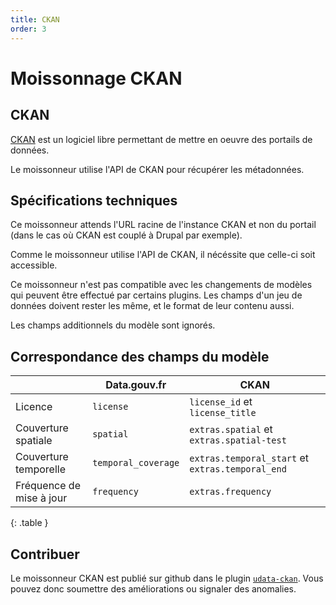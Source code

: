 ```yaml
---
title: CKAN
order: 3
---
```


# Moissonnage CKAN

## CKAN

[CKAN](https://ckan.org) est un logiciel libre permettant de mettre en oeuvre des portails de données.

Le moissonneur utilise l'API de CKAN pour récupérer les métadonnées.

## Spécifications techniques

Ce moissonneur attends l'URL racine de l'instance CKAN et non du portail (dans le cas où CKAN est couplé à Drupal par exemple).

Comme le moissonneur utilise l'API de CKAN, il nécéssite que celle-ci soit accessible.

Ce moissonneur n'est pas compatible avec les changements de modèles qui peuvent être effectué par certains plugins. Les champs d'un jeu de données doivent rester les même, et le format de leur contenu aussi.

Les champs additionnels du modèle sont ignorés.

## Correspondance des champs du modèle

| | Data.gouv.fr | CKAN |
|-|--------------|------|
| Licence | `license` | `license_id` et `license_title` |
| Couverture spatiale | `spatial` | `extras.spatial` et `extras.spatial-test` |
| Couverture temporelle | `temporal_coverage` | `extras.temporal_start` et `extras.temporal_end` |
| Fréquence de mise à jour | `frequency` | `extras.frequency` |
{: .table }

## Contribuer

Le moissonneur CKAN est publié sur github dans le plugin [`udata-ckan`](https://github.com/opendatateam/udata-ckan). Vous pouvez donc soumettre des améliorations ou signaler des anomalies.
